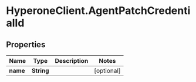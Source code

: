 # HyperoneClient.AgentPatchCredentialId

## Properties

Name | Type | Description | Notes
------------ | ------------- | ------------- | -------------
**name** | **String** |  | [optional] 


